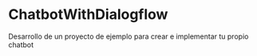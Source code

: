 # ChatbotWithDialogflow
Desarrollo de un proyecto de ejemplo para crear e implementar tu propio chatbot
